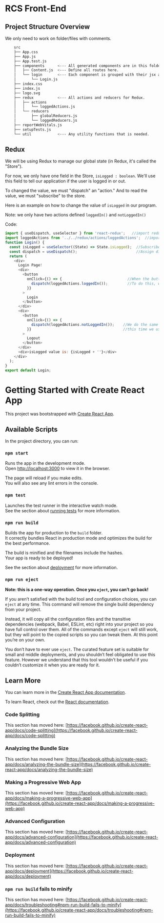 # RCS Front-End

## Project Structure Overview

We only need to work on folder/files with comments.

```bash
    src
    ├── App.css
    ├── App.js
    ├── App.test.js
    ├── components      <--- All generated components are in this folder. 
    │   ├── Content.js  <--- Define all routes here.
    │   └── login       <--- Each component is grouped with their jsx and css file.
    │       └── Login.js
    ├── index.css
    ├── index.js
    ├── logo.svg
    ├── redux           <--- All actions and reducers for Redux.
    │   ├── actions
    │   │   └── loggedActions.js
    │   └── reducers
    │       ├── globalReducers.js
    │       └── loggedReducers.js
    ├── reportWebVitals.js
    ├── setupTests.js
    └── util            <--- Any utility functions that is needed.
```

## Redux 

We will be using Redux to manage our global state (in Redux, it's called the "Store"). 

For now, we only have one field in the Store, `isLogged : boolean`. We'll use this field to tell our application if the user is logged in or out.

To changed the value, we must "dispatch" an "action." And to read the value, we must "subscribe" to the store.

Here is an example on how to change the value of `isLogged` in our program.

Note: we only have two actions defined `loggedIn()` and `notLoggedIn()`

Code:

```javascript
import { useDispatch, useSelector } from 'react-redux';   //import redux functions to dispatch, subscribe to the store
import loggedActions from '../../redux/actions/loggedActions';  //import defined actions for "isLogged"
function Login() {
  const isLogged = useSelector((State) => State.isLogged);  //Subscribe to the store, we select what property we want from the store.
  const dispatch = useDispatch();                           //Assign dispatch function
  return (
    <div>
      Login Page!
      <div>
        <button
          onClick={() => {                              //When the button is clicked, we want to change the value of "isLogged" to "true"
            dispatch(loggedActions.loggedIn());         //To do this, we call "dipatch" funtions and throw in the "loggedIn()" action.
          }}
        >
          Login
        </button>
      </div>
      <div>
        <button
          onClick={() => {
            dispatch(loggedActions.notLoggedIn());    //We do the same if we want to loggout, 
          }}                                          //this time we use "notLoggedIn()" action
        >
          Logout
        </button>
      </div>
      <div>isLogged value is: {isLogged + ''}</div>
    </div>
  );
}
export default Login;
```

# Getting Started with Create React App

This project was bootstrapped with [Create React App](https://github.com/facebook/create-react-app).

## Available Scripts

In the project directory, you can run:

### `npm start`

Runs the app in the development mode.\
Open [http://localhost:3000](http://localhost:3000) to view it in the browser.

The page will reload if you make edits.\
You will also see any lint errors in the console.

### `npm test`

Launches the test runner in the interactive watch mode.\
See the section about [running tests](https://facebook.github.io/create-react-app/docs/running-tests) for more information.

### `npm run build`

Builds the app for production to the `build` folder.\
It correctly bundles React in production mode and optimizes the build for the best performance.

The build is minified and the filenames include the hashes.\
Your app is ready to be deployed!

See the section about [deployment](https://facebook.github.io/create-react-app/docs/deployment) for more information.

### `npm run eject`

**Note: this is a one-way operation. Once you `eject`, you can’t go back!**

If you aren’t satisfied with the build tool and configuration choices, you can `eject` at any time. This command will remove the single build dependency from your project.

Instead, it will copy all the configuration files and the transitive dependencies (webpack, Babel, ESLint, etc) right into your project so you have full control over them. All of the commands except `eject` will still work, but they will point to the copied scripts so you can tweak them. At this point you’re on your own.

You don’t have to ever use `eject`. The curated feature set is suitable for small and middle deployments, and you shouldn’t feel obligated to use this feature. However we understand that this tool wouldn’t be useful if you couldn’t customize it when you are ready for it.

## Learn More

You can learn more in the [Create React App documentation](https://facebook.github.io/create-react-app/docs/getting-started).

To learn React, check out the [React documentation](https://reactjs.org/).

### Code Splitting

This section has moved here: [https://facebook.github.io/create-react-app/docs/code-splitting](https://facebook.github.io/create-react-app/docs/code-splitting)

### Analyzing the Bundle Size

This section has moved here: [https://facebook.github.io/create-react-app/docs/analyzing-the-bundle-size](https://facebook.github.io/create-react-app/docs/analyzing-the-bundle-size)

### Making a Progressive Web App

This section has moved here: [https://facebook.github.io/create-react-app/docs/making-a-progressive-web-app](https://facebook.github.io/create-react-app/docs/making-a-progressive-web-app)

### Advanced Configuration

This section has moved here: [https://facebook.github.io/create-react-app/docs/advanced-configuration](https://facebook.github.io/create-react-app/docs/advanced-configuration)

### Deployment

This section has moved here: [https://facebook.github.io/create-react-app/docs/deployment](https://facebook.github.io/create-react-app/docs/deployment)

### `npm run build` fails to minify

This section has moved here: [https://facebook.github.io/create-react-app/docs/troubleshooting#npm-run-build-fails-to-minify](https://facebook.github.io/create-react-app/docs/troubleshooting#npm-run-build-fails-to-minify)
